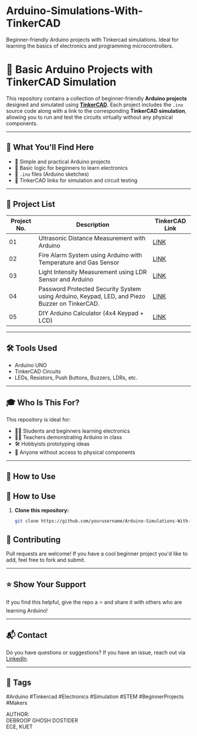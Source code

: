# Arduino-Simulations-With-TinkerCAD
Beginner-friendly Arduino projects with Tinkercad simulations. Ideal for learning the basics of electronics and programming microcontrollers.
# 🚀 Basic Arduino Projects with TinkerCAD Simulation

This repository contains a collection of beginner-friendly **Arduino projects** designed and simulated using [**TinkerCAD**](https://www.tinkercad.com/circuits). Each project includes the `.ino` source code along with a link to the corresponding **TinkerCAD simulation**, allowing you to run and test the circuits virtually without any physical components.

---

## 🧰 What You'll Find Here

- 🔌 Simple and practical Arduino projects
- 🧠 Basic logic for beginners to learn electronics
- 🧾 `.ino` files (Arduino sketches)
- 🔗 TinkerCAD links for simulation and circuit testing

---

## 📁 Project List

| Project No. | Description              | TinkerCAD Link          |
|-------------|--------------------------|--------------------------|
| 01          | Ultrasonic Distance Measurement with Arduino | [LINK](https://www.tinkercad.com/things/8La7gHM5abg-ultrasonic-distance-measurement-with-arduino?sharecode=8NB7g2nOGrTSoRD2fi7qk5l5GRE9G1iKHYV6oxdmMsY)
| 02         |Fire Alarm System using Arduino with Temperature and Gas Sensor | [LINK](https://www.tinkercad.com/things/9L9UolGmUf7-fire-alarm-system-using-arduino-with-temperature-and-gas-sensor-)|
| 03         |Light Intensity Measurement using LDR Sensor and Arduino  | [LINK](https://www.tinkercad.com/things/gbvuNJjMxa6-light-intensity-measurement-using-ldr-sensor-and-arduino-)|
| 04         |Password Protected Security System using Arduino, Keypad, LED, and Piezo Buzzer on TinkerCAD.  | [LINK](https://www.tinkercad.com/things/fdCWKI0tppn-password-protected-security-system-)|
| 05         |DIY Arduino Calculator (4x4 Keypad + LCD)| [LINK](https://www.tinkercad.com/things/ar75QHt6pDZ-diy-arduino-calculator-4x4-keypad-lcd)|
---

## 🛠 Tools Used

- Arduino UNO
- TinkerCAD Circuits
- LEDs, Resistors, Push Buttons, Buzzers, LDRs, etc.

---

## 🎓 Who Is This For?

This repository is ideal for:

- 🧑‍🎓 Students and beginners learning electronics
- 👩‍🏫 Teachers demonstrating Arduino in class
- 🛠️ Hobbyists prototyping ideas
- 🧪 Anyone without access to physical components

---

## 📌 How to Use
## 🚀 How to Use

1. **Clone this repository:**

   ```bash
   git clone https://github.com/yourusername/Arduino-Simulations-With-TinkerCAD.git
## 🙌 Contributing

Pull requests are welcome! If you have a cool beginner project you'd like to add, feel free to fork and submit.

---

## ⭐ Show Your Support

If you find this helpful, give the repo a ⭐ and share it with others who are learning Arduino!

---

## 📬 Contact

Do you have questions or suggestions? If you have an issue, reach out via [LinkedIn](https://www.linkedin.com/in/debroop-ghosh-dostider2005/).

---

## 🔖 Tags

#Arduino #Tinkercad #Electronics #Simulation #STEM #BeginnerProjects #Makers

<p>
AUTHOR: <br>
DEBROOP GHOSH DOSTIDER <br>
ECE, KUET
</p>

